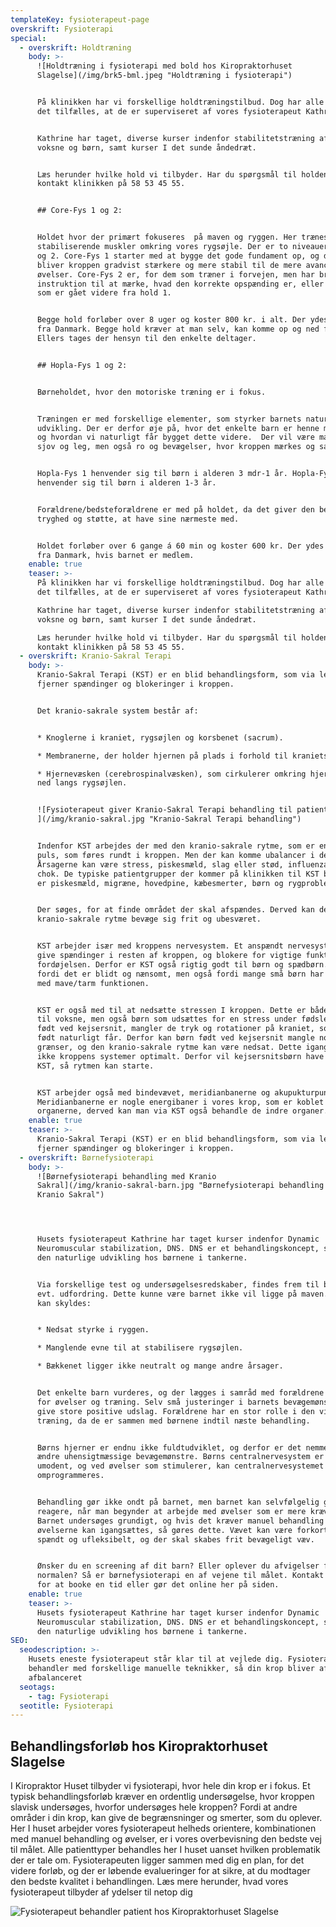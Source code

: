 ```yaml
---
templateKey: fysioterapeut-page
overskrift: Fysioterapi
special:
  - overskrift: Holdtræning
    body: >-
      ![Holdtræning i fysioterapi med bold hos Kiropraktorhuset
      Slagelse](/img/brk5-bml.jpeg "Holdtræning i fysioterapi")


      På klinikken har vi forskellige holdtræningstilbud. Dog har alle holdene
      det tilfælles, at de er superviseret af vores fysioterapeut Kathrine. 


      Kathrine har taget, diverse kurser indenfor stabilitetstræning af både
      voksne og børn, samt kurser I det sunde åndedræt. 


      Læs herunder hvilke hold vi tilbyder. Har du spørgsmål til holdene så
      kontakt klinikken på 58 53 45 55. 


      ## Core-Fys 1 og 2:


      Holdet hvor der primært fokuseres  på maven og ryggen. Her trænes de
      stabiliserende muskler omkring vores rygsøjle. Der er to niveauer level 1
      og 2. Core-Fys 1 starter med at bygge det gode fundament op, og derefter
      bliver kroppen gradvist stærkere og mere stabil til de mere avancerede
      øvelser. Core-Fys 2 er, for dem som træner i forvejen, men har brug for
      instruktion til at mærke, hvad den korrekte opspænding er, eller for dem
      som er gået videre fra hold 1. 


      Begge hold forløber over 8 uger og koster 800 kr. i alt. Der ydes tilskud
      fra Danmark. Begge hold kræver at man selv, kan komme op og ned fra gulv.
      Ellers tages der hensyn til den enkelte deltager. 


      ## Hopla-Fys 1 og 2:


      Børneholdet, hvor den motoriske træning er i fokus. 


      Træningen er med forskellige elementer, som styrker barnets naturlige
      udvikling. Der er derfor øje på, hvor det enkelte barn er henne motorisk,
      og hvordan vi naturligt får bygget dette videre.  Der vil være masser af
      sjov og leg, men også ro og bevægelser, hvor kroppen mærkes og sanses. 


      Hopla-Fys 1 henvender sig til børn i alderen 3 mdr-1 år. Hopla-Fys 2
      henvender sig til børn i alderen 1-3 år.


      Forældrene/bedsteforældrene er med på holdet, da det giver den bedste
      tryghed og støtte, at have sine nærmeste med. 


      Holdet forløber over 6 gange á 60 min og koster 600 kr. Der ydes tilskud
      fra Danmark, hvis barnet er medlem.
    enable: true
    teaser: >-
      På klinikken har vi forskellige holdtræningstilbud. Dog har alle holdene
      det tilfælles, at de er superviseret af vores fysioterapeut Kathrine. 

      Kathrine har taget, diverse kurser indenfor stabilitetstræning af både
      voksne og børn, samt kurser I det sunde åndedræt. 

      Læs herunder hvilke hold vi tilbyder. Har du spørgsmål til holdene så
      kontakt klinikken på 58 53 45 55. 
  - overskrift: Kranio-Sakral Terapi
    body: >-
      Kranio-Sakral Terapi (KST) er en blid behandlingsform, som via lette tryk 
      fjerner spændinger og blokeringer i kroppen. 


      Det kranio-sakrale system består af:


      * Knoglerne i kraniet, rygsøjlen og korsbenet (sacrum).

      * Membranerne, der holder hjernen på plads i forhold til kraniets knogler.

      * Hjernevæsken (cerebrospinalvæsken), som cirkulerer omkring hjernen, og
      ned langs rygsøjlen. 


      ![Fysioterapeut giver Kranio-Sakral Terapi behandling til patient
      ](/img/kranio-sakral.jpg "Kranio-Sakral Terapi behandling")


      Indenfor KST arbejdes der med den kranio-sakrale rytme, som er en slags
      puls, som føres rundt i kroppen. Men der kan komme ubalancer i denne puls.
      Årsagerne kan være stress, piskesmæld, slag eller stød, influenza eller
      chok. De typiske patientgrupper der kommer på klinikken til KST behandling
      er piskesmæld, migræne, hovedpine, kæbesmerter, børn og rygproblemer.  


      Der søges, for at finde området der skal afspændes. Derved kan den
      kranio-sakrale rytme bevæge sig frit og ubesværet. 


      KST arbejder især med kroppens nervesystem. Et anspændt nervesystem kan
      give spændinger i resten af kroppen, og blokere for vigtige funktioner fx
      fordøjelsen. Derfor er KST også rigtig godt til børn og spædbørn. Både
      fordi det er blidt og nænsomt, men også fordi mange små børn har problemer
      med mave/tarm funktionen.


      KST er også med til at nedsætte stressen I kroppen. Dette er både en hjælp
      til voksne, men også børn som udsættes for en stress under fødslen. Børn
      født ved kejsersnit, mangler de tryk og rotationer på kraniet, som børn
      født naturligt får. Derfor kan børn født ved kejsersnit mangle nogle
      grænser, og den kranio-sakrale rytme kan være nedsat. Dette igangsætter
      ikke kroppens systemer optimalt. Derfor vil kejsersnitsbørn have godt af
      KST, så rytmen kan starte. 


      KST arbejder også med bindevævet, meridianbanerne og akupukturpunkter.
      Meridianbanerne er nogle energibaner i vores krop, som er koblet til
      organerne, derved kan man via KST også behandle de indre organer.
    enable: true
    teaser: >-
      Kranio-Sakral Terapi (KST) er en blid behandlingsform, som via lette tryk 
      fjerner spændinger og blokeringer i kroppen. 
  - overskrift: Børnefysioterapi
    body: >-
      ![Børnefysioterapi behandling med Kranio
      Sakral](/img/kranio-sakral-barn.jpg "Børnefysioterapi behandling med
      Kranio Sakral")




      Husets fysioterapeut Kathrine har taget kurser indenfor Dynamic
      Neuromuscular stabilization, DNS. DNS er et behandlingskoncept, som har
      den naturlige udvikling hos børnene i tankerne. 


      Via forskellige test og undersøgelsesredskaber, findes frem til barnets
      evt. udfordring. Dette kunne være barnet ikke vil ligge på maven. Dette
      kan skyldes: 


      * Nedsat styrke i ryggen. 

      * Manglende evne til at stabilisere rygsøjlen. 

      * Bækkenet ligger ikke neutralt og mange andre årsager. 


      Det enkelte barn vurderes, og der lægges i samråd med forældrene en plan
      for øvelser og træning. Selv små justeringer i barnets bevægemønster kan
      give store positive udslag. Forældrene har en stor rolle i den videre
      træning, da de er sammen med børnene indtil næste behandling. 


      Børns hjerner er endnu ikke fuldtudviklet, og derfor er det nemmere at
      ændre uhensigtmæssige bevægemønstre. Børns centralnervesystem er stadig
      umodent, og ved øvelser som stimulerer, kan centralnervesystemet
      omprogrammeres. 


      Behandling gør ikke ondt på barnet, men barnet kan selvfølgelig godt
      reagere, når man begynder at arbejde med øvelser som er mere krævende.
      Barnet undersøges grundigt, og hvis det kræver manuel behandling før at
      øvelserne kan igangsættes, så gøres dette. Vævet kan være forkortet,
      spændt og ufleksibelt, og der skal skabes frit bevægeligt væv. 


      Ønsker du en screening af dit barn? Eller oplever du afvigelser fra
      normalen? Så er børnefysioterapi en af vejene til målet. Kontakt klinikken
      for at booke en tid eller gør det online her på siden.
    enable: true
    teaser: >-
      Husets fysioterapeut Kathrine har taget kurser indenfor Dynamic
      Neuromuscular stabilization, DNS. DNS er et behandlingskoncept, som har
      den naturlige udvikling hos børnene i tankerne. 
SEO:
  seodescription: >-
    Husets eneste fysioterapeut står klar til at vejlede dig. Fysioterapeuten
    behandler med forskellige manuelle teknikker, så din krop bliver afspændt og
    afbalanceret
  seotags:
    - tag: Fysioterapi
  seotitle: Fysioterapi
---
```

## Behandlingsforløb hos Kiropraktorhuset Slagelse

I Kiropraktor Huset tilbyder vi fysioterapi, hvor hele din krop er i fokus. Et typisk behandlingsforløb kræver en ordentlig undersøgelse, hvor kroppen slavisk undersøges, hvorfor undersøges hele kroppen? Fordi at andre områder i din krop, kan give de begrænsninger og smerter, som du oplever. Her I huset arbejder vores fysioterapeut helheds orientere, kombinationen med manuel behandling og øvelser, er i vores overbevisning den bedste vej til målet. Alle patienttyper behandles her I huset uanset hvilken problematik der er tale om. Fysioterapeuten ligger sammen med dig en plan, for det videre forløb, og der er løbende evalueringer for at sikre, at du modtager den bedste kvalitet i behandlingen.  Læs mere herunder, hvad vores fysioterapeut tilbyder af ydelser til netop dig

![Fysioterapeut behandler patient hos Kiropraktorhuset Slagelse](/img/fysioterapi-generelt.jpg)
